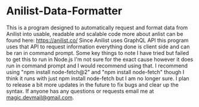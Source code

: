 # Anilist-Data-Formatter
This is a program designed to automatically request and format data from Anilist into usable, readable and scalable code more about anlist can be found here: https://anilist.co/ Since Anilist uses GraphQL API this program uses that API to request information everything done is client side and can be ran in command prompt. Some key things to note I have tried but failed to get this to run in Node.js I'm not sure for the exact cause however it does run in command prompt and I would recommend using that. I recommend using "npm install node-fetch@2" and "npm install node-fetch" though I think it runs with just npm install node-fetch but I am no longer sure. I plan to release a bit more updates in the future to fix bugs and clear up the syntax. If anyone has any questions or requests email me at magic.devmail@gmail.com.
